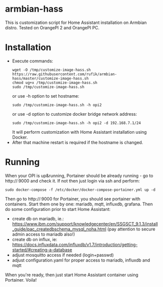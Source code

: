 # armbian-hass
This is customization script for Home Assistant installation on Armbian distro.
Tested on OrangePI 2 and OrangePI PC.

# Installation
- Execute commands:
   ```shell
   wget -O /tmp/customize-image-hass.sh https://raw.githubusercontent.com/rufik/armbian-hass/master/customize-image-hass.sh
   chmod ug+x /tmp/customize-image-hass.sh
   sudo /tmp/customize-image-hass.sh
   ```
   or use -h option to set hostname:
   ```shell
   sudo /tmp/customize-image-hass.sh -h opi2
   ```
   or use -d option to customize docker bridge network address:
   ```shell
   sudo /tmp/customize-image-hass.sh -h opi2 -d 192.168.7.1/24
   ```
   It will perform customization with Home Assistant installation using Docker.
- After that machine restart is required if the hostname is changed.
 
# Running
When your OPI is up&running, Portainer should be already running - go to http://<ip>:9000 and check it. If not then just login via ssh and perform:
```shell
sudo docker-compose -f /etc/docker/docker-compose-portainer.yml up -d
```
Then go to http://<ip>:9000 for Portainer, you should see portainer with containers. Start them one by one: mariadb, mqtt, influxdb, grafana. Then do some configuration prior to start Home Assistant:
- create db on mariadb, ie.: https://www.ibm.com/support/knowledgecenter/en/SSGSCT_9.1.3/install_guide/pac_createdbschema_mysql_noha.html (pay attention to secure admin access to mariadb also!)
- create db on influx, ie: https://docs.influxdata.com/influxdb/v1.7/introduction/getting-started/#creating-a-database
- adjust mosquitto access if needed (login+passwd)
- adjust configuration.yaml for proper access to mariadb, influxdb and mqtt

When you're ready, then just start Home Assistant container using Portainer.
Voila!
 